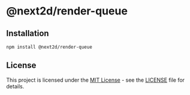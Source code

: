 @next2d/render-queue
=============

## Installation

```
npm install @next2d/render-queue
```

## License
This project is licensed under the [MIT License](https://opensource.org/licenses/MIT) - see the [LICENSE](LICENSE) file for details.

